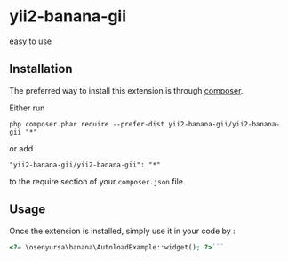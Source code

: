 yii2-banana-gii
===============
easy to use

Installation
------------

The preferred way to install this extension is through [composer](http://getcomposer.org/download/).

Either run

```
php composer.phar require --prefer-dist yii2-banana-gii/yii2-banana-gii "*"
```

or add

```
"yii2-banana-gii/yii2-banana-gii": "*"
```

to the require section of your `composer.json` file.


Usage
-----

Once the extension is installed, simply use it in your code by  :

```php
<?= \osenyursa\banana\AutoloadExample::widget(); ?>```